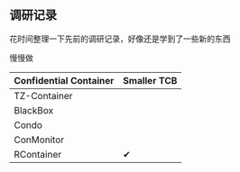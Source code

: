 ## 调研记录
花时间整理一下先前的调研记录，好像还是学到了一些新的东西

慢慢做

| Confidential Container | Smaller TCB |
| -------- | -------- |
| TZ-Container |  |
| BlackBox |  |
| Condo |  |
| ConMonitor | |
| RContainer | &#10004; |
